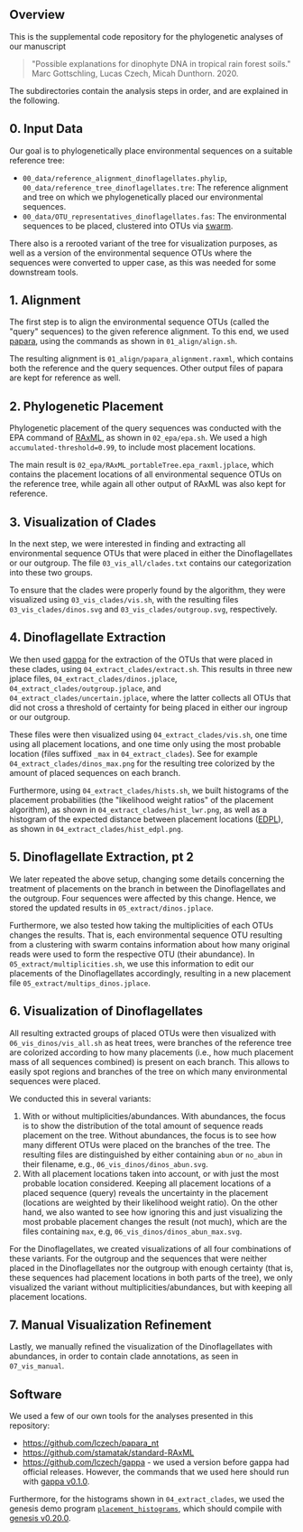 ## Overview ##

This is the supplemental code repository for the phylogenetic analyses of our manuscript

> "Possible explanations for dinophyte DNA in tropical rain forest soils."</br>
> Marc Gottschling, Lucas Czech, Micah Dunthorn. 2020.

The subdirectories contain the analysis steps in order, and are explained in the following.

## 0. Input Data ##

Our goal is to phylogenetically place environmental sequences on a suitable reference tree:

 * `00_data/reference_alignment_dinoflagellates.phylip`, `00_data/reference_tree_dinoflagellates.tre`:
   The reference alignment and tree on which we phylogenetically placed our environmental sequences.
 * `00_data/OTU_representatives_dinoflagellates.fas`: The environmental sequences to be placed,
   clustered into OTUs via [swarm](https://github.com/torognes/swarm).

There also is a rerooted variant of the tree for visualization purposes, as well as a version
of the environmental sequence OTUs where the sequences were converted to upper case,
as this was needed for some downstream tools.

## 1. Alignment ##

The first step is to align the environmental sequence OTUs (called the "query" sequences) to the
given reference alignment. To this end, we used [papara](https://github.com/lczech/papara_nt),
using the commands as shown in `01_align/align.sh`.

The resulting alignment is `01_align/papara_alignment.raxml`, which contains both the reference
and the query sequences. Other output files of papara are kept for reference as well.

## 2. Phylogenetic Placement ##

Phylogenetic placement of the query sequences was conducted with the EPA command of
[RAxML](https://github.com/stamatak/standard-RAxML), as shown in `02_epa/epa.sh`.
We used a high `accumulated-threshold=0.99`, to include most placement locations.

The main result is `02_epa/RAxML_portableTree.epa_raxml.jplace`, which contains the placement locations
of all environmental sequence OTUs on the reference tree, while again all other output
of RAxML was also kept for reference.

## 3. Visualization of Clades ##

In the next step, we were interested in finding and extracting all environmental sequence OTUs
that were placed in either the Dinoflagellates or our outgroup. The file `03_vis_all/clades.txt`
contains our categorization into these two groups.

To ensure that the clades were properly found by the algorithm, they were visualized using
`03_vis_clades/vis.sh`, with the resulting files `03_vis_clades/dinos.svg` and `03_vis_clades/outgroup.svg`,
respectively.

## 4. Dinoflagellate Extraction ##

We then used [gappa](https://github.com/lczech/gappa) for the extraction of the OTUs that were placed
in these clades, using `04_extract_clades/extract.sh`. This results in three new jplace files,
`04_extract_clades/dinos.jplace`, `04_extract_clades/outgroup.jplace`, and `04_extract_clades/uncertain.jplace`,
where the latter collects all OTUs that did not cross a threshold of certainty for being placed
in either our ingroup or our outgroup.

These files were then visualized using `04_extract_clades/vis.sh`, one time using all placement locations,
and one time only using the most probable location (files suffixed `_max` in `04_extract_clades`).
See for example `04_extract_clades/dinos_max.png` for the resulting tree colorized by the amount
of placed sequences on each branch.

Furthermore, using `04_extract_clades/hists.sh`, we built histograms of the placement probabilities
(the "likelihood weight ratios" of the placement algorithm), as shown in `04_extract_clades/hist_lwr.png`,
as well as a histogram of the expected distance between placement locations
([EDPL](http://matsen.github.io/pplacer/generated_rst/guppy_edpl.html#guppy-edpl)),
as shown in `04_extract_clades/hist_edpl.png`.

## 5. Dinoflagellate Extraction, pt 2 ##

We later repeated the above setup, changing some details concerning the treatment of placements on
the branch in between the Dinoflagellates and the outgroup. Four sequences were affected by this change.
Hence, we stored the updated results in `05_extract/dinos.jplace`.

Furthermore, we also tested how taking the multiplicities of each OTUs changes the results.
That is, each environmental sequence OTU resulting from a clustering with swarm contains information
about how many original reads were used to form the respective OTU (their abundance).
In `05_extract/multiplicities.sh`, we use this information to edit our placements of the
Dinoflagellates accordingly, resulting in a new placement file `05_extract/multips_dinos.jplace`.

## 6. Visualization of Dinoflagellates ##

All resulting extracted groups of placed OTUs were then visualized with `06_vis_dinos/vis_all.sh`
as heat trees, were branches of the reference tree are colorized according to how many placements
(i.e., how much placement mass of all sequences combined) is present on each branch. This allows
to easily spot regions and branches of the tree on which many environmental sequences were placed.

We conducted this in several variants:

 1. With or without multiplicities/abundances.
    With abundances, the focus is to show the distribution of the total amount of sequence reads
    placement on the tree.
    Without abundances, the focus is to see how many different OTUs were placed
    on the branches of the tree. The resulting files are distinguished by either containing `abun`
    or `no_abun` in their filename, e.g., `06_vis_dinos/dinos_abun.svg`.
 2. With all placement locations taken into account, or with just the most probable location considered.
    Keeping all placement locations of a placed sequence (query) reveals the uncertainty in the placement
    (locations are weighted by their likelihood weight ratio). On the other hand, we also wanted
    to see how ignoring this and just visualizing the most probable placement changes the result
    (not much), which are the files containing `max`, e.g, `06_vis_dinos/dinos_abun_max.svg`.

For the Dinoflagellates, we created visualizations of all four combinations of these variants.
For the outgroup and the sequences that were neither placed in the Dinoflagellates nor the outgroup
with enough certainty (that is, these sequences had placement locations in both parts of the tree),
we only visualized the variant without multiplicities/abundances, but with keeping all placement
locations.

## 7. Manual Visualization Refinement ##

Lastly, we manually refined the visualization of the Dinoflagellates with abundances,
in order to contain clade annotations, as seen in `07_vis_manual`.

## Software ##

We used a few of our own tools for the analyses presented in this repository:

 * https://github.com/lczech/papara_nt
 * https://github.com/stamatak/standard-RAxML
 * https://github.com/lczech/gappa - we used a version before gappa had official releases. However,
   the commands that we used here should run with [gappa v0.1.0](https://github.com/lczech/gappa/releases/tag/v0.1.0).

Furthermore, for the histograms shown in `04_extract_clades`, we used the genesis demo program
[`placement_histograms`](https://github.com/lczech/genesis/blob/54059b418d15afd9fa9b7fe6eeec5f6771ea5297/doc/demos/placement_histograms.cpp), which should compile with [genesis v0.20.0](https://github.com/lczech/genesis/releases/tag/v0.20.0).
